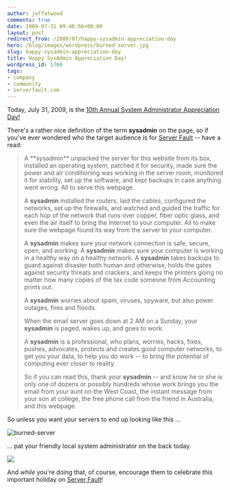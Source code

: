 ```yaml
---
author: jeffatwood
comments: true
date: 2009-07-31 09:46:56+00:00
layout: post
redirect_from: /2009/07/happy-sysadmin-appreciation-day
hero: /blog/images/wordpress/burned-server.jpg
slug: happy-sysadmin-appreciation-day
title: Happy SysAdmin Appreciation Day!
wordpress_id: 1766
tags:
- company
- community
- serverfault.com
---
```



Today, July 31, 2009, is the [10th Annual System Administrator Appreciation Day!](http://www.sysadminday.com/)



There's a rather nice definition of the term **sysadmin** on the page, so if you've ever wondered who the target audience is for [Server Fault](http://serverfault.com) -- have a read:





<blockquote>
 A **sysadmin** unpacked the server for this website from its box, installed an operating system, patched it for security, made sure the power and air conditioning was working in the server room, monitored it for stability, set up the software, and kept backups in case anything went wrong. All to serve this webpage.

> 
> 
A **sysadmin** installed the routers, laid the cables, configured the networks, set up the firewalls, and watched and guided the traffic for each hop of the network that runs over copper, fiber optic glass, and even the air itself to bring the Internet to your computer. All to make sure the webpage found its way from the server to your computer.

> 
> 
A **sysadmin** makes sure your network connection is safe, secure, open, and working. A **sysadmin** makes sure your computer is working in a healthy way on a healthy network. A **sysadmin** takes backups to guard against disaster both human and otherwise, holds the gates against security threats and crackers, and keeps the printers going no matter how many copies of the tax code someone from Accounting prints out.

> 
> 
A **sysadmin** worries about spam, viruses, spyware, but also power outages, fires and floods.

> 
> 
When the email server goes down at 2 AM on a Sunday, your **sysadmin** is paged, wakes up, and goes to work.

> 
> 
A **sysadmin** is a professional, who plans, worries, hacks, fixes, pushes, advocates, protects and creates good computer networks, to get you your data, to help you do work -- to bring the potential of computing ever closer to reality.

> 
> 
So if you can read this, thank your **sysadmin** -- and know he or she is only one of dozens or possibly hundreds whose work brings you the email from your aunt on the West Coast, the instant message from your son at college, the free phone call from the friend in Australia, and this webpage.
</blockquote>





So unless you want your servers to end up looking like this ...



![burned-server](/blog/images/wordpress/burned-server.jpg)



... pat your friendly local system administrator on the back today.



[![](http://serverfault.com/content/img/sf/logo.png)](http://serverfault.com)



And _while_ you're doing that, of course, encourage them to celebrate this important holiday on [Server Fault](http://serverfault.com)!




